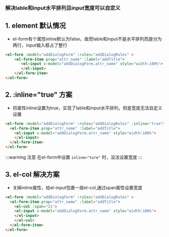 ### 解决lable和input水平排列且input宽度可以自定义
## 1. element 默认情况
* el-form有个属性inline默认为false，故而lable和input不是水平排列而是分为两行，input输入框占了整行
```html 
<el-form :model="addDialogForm" :rules="addDialogRules" >
    <el-form-item prop="attr_name" :label="addTitle">
       <el-input v-model="addDialogForm.attr_name" style="width:100%">
       </el-input>
    </el-form-item>
</el-form>
```
## 2. :inline="true" 方案
* 将属性inline设置为true，实现了lable和input水平排列，但是宽度无法自定义设置
```html {1}
<el-form :model="addDialogForm" :rules="addDialogRules" :inline="true">
  <el-form-item prop="attr_name" :label="addTitle">
    <el-input v-model="addDialogForm.attr_name" style="width:100%">
    </el-input>
  </el-form-item>
</el-form>
```
:::warning 注意
在el-form中设置 `inline="ture"` 时，没法设置宽度
:::
## 3. el-col 解决方案
* 关掉inline属性，给el-input包裹一层el-col,通过span属性设置宽度
```html {3,6}
<el-form :model="addDialogForm" :rules="addDialogRules" >
  <el-form-item prop="attr_name" :label="addTitle">
    <el-col :span="21">
    <el-input v-model="addDialogForm.attr_name" style="width:100%">
    </el-input>
    </el-col>
  </el-form-item>
</el-form>
```
